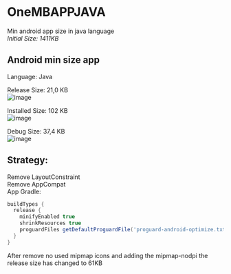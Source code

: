 # OneMBAPPJAVA
Min android app size in java language \
_Initial Size: 1411KB_

## Android min size app

Language: Java

Release Size: 21,0 KB \
![image](https://user-images.githubusercontent.com/975220/225172206-e157b712-0672-4381-901d-dba57e959580.png)

Installed Size: 102 KB\
![image](https://user-images.githubusercontent.com/975220/225172822-529ac32e-130a-454f-b78c-25e264546161.png)

Debug Size: 37,4 KB \
![image](https://user-images.githubusercontent.com/975220/225172385-b5f260db-dfb3-415a-80c1-bd49b9c979ed.png)


## Strategy: 
Remove LayoutConstraint \
Remove AppCompat \
App Gradle:
```groovy
buildTypes { 
  release { 
    minifyEnabled true 
    shrinkResources true 
    proguardFiles getDefaultProguardFile('proguard-android-optimize.txt'), 'proguard-rules.pro' 
  } 
}
```

After remove no used mipmap icons and adding the mipmap-nodpi the release size has changed to 61KB
